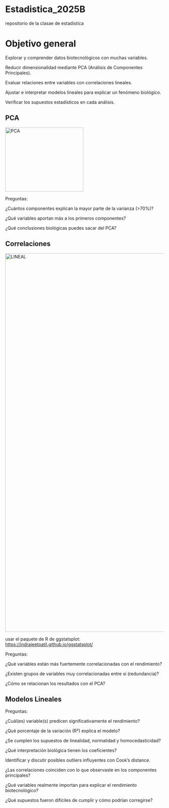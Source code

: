 # Estadistica_2025B
repositorio de  la clasae de estadistica 


# Objetivo general



Explorar y comprender datos biotecnológicos con muchas variables.

Reducir dimensionalidad mediante PCA (Análisis de Componentes Principales).

Evaluar relaciones entre variables con correlaciones lineales.

Ajustar e interpretar modelos lineales para explicar un fenómeno biológico.

Verificar los supuestos estadísticos en cada análisis.



## PCA
<img width="248" height="203" alt="PCA" src="https://github.com/user-attachments/assets/4492218a-0858-4420-b375-99025b972f12" />

Preguntas:


¿Cuántos componentes explican la mayor parte de la varianza (>70%)?

¿Qué variables aportan más a los primeros componentes?

¿Qué conclusiones biológicas puedes sacar del PCA?

## Correlaciones 

<img width="2100" height="1200" alt="LINEAL" src="https://github.com/user-attachments/assets/5a5e0f72-bd05-4732-a844-0c49ec5885cb" />

usar el paquete de R de ggstatsplot: https://indrajeetpatil.github.io/ggstatsplot/

Preguntas:

¿Qué variables están más fuertemente correlacionadas con el rendimiento?

¿Existen grupos de variables muy correlacionadas entre sí (redundancia)?

¿Cómo se relacionan los resultados con el PCA?


## Modelos Lineales

Preguntas:

¿Cuál(es) variable(s) predicen significativamente el rendimiento?

¿Qué porcentaje de la variación (R²) explica el modelo?

¿Se cumplen los supuestos de linealidad, normalidad y homocedasticidad?

¿Qué interpretación biológica tienen los coeficientes?

Identificar y discutir posibles outliers influyentes con Cook’s distance.

¿Las correlaciones coinciden con lo que observaste en los componentes principales?

¿Qué variables realmente importan para explicar el rendimiento biotecnológico?

¿Qué supuestos fueron difíciles de cumplir y cómo podrían corregirse?

